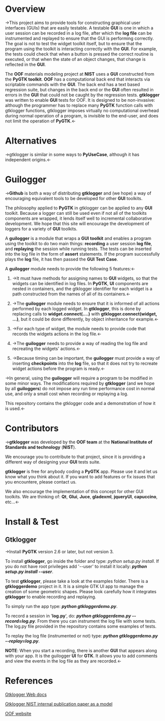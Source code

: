 Overview
========
->This project aims to provide tools for constructing graphical user
interfaces (GUIs) that are easily testable.  A testable __GUI__ is one in
which a user session can be recorded in a log file, after which the
__log file__ can be instrumented and replayed to ensure that the GUI is
performing correctly.  The goal is not to test the widget toolkit
itself, but to ensure that the program using the toolkit is
interacting correctly with the __GUI__.  For example, the tests could
check that when a button is pressed the correct routine is executed,
or that when the state of an object changes, that change is reflected
in the __GUI__.

The __OOF__ materials modeling project at __NIST__ uses a __GUI__ constructed from
the __PyGTK toolkit__.  __OOF__ has a computational back end that interacts
via scriptable commands with the __GUI__.  The back end has a text based
regression suite, but changes in the back end or the __GUI__ often
resulted in errors in the __GUI__ that could not be caught by the
regression tests.  __gtklogger__ was written to enable __GUI__ tests for
OOF.  It is designed to be non-invasive: although the programmer has
to replace many __PyGTK__ function calls with gtklogger functions,
gtklogger imposes virtually no computational overhead during normal
operation of a program, is invisible to the end-user, and does not
limit the operation of __PyGTK__.<-

Alternatives
============

->gtklogger is similar in some ways to __PyUseCase__, although it has
independent origins.<-

Guilogger
=========

->**Github** is both a way of distributing __gtklogger__ and (we hope) a
way of encouraging equivalent tools to be developed for other __GUI__
toolkits.

The philosophy applied to __PyGTK__ in gtklogger can be applied to any
__GUI__ toolkit.  Because a logger can still be used even if not all of
the toolkits components are wrapped, it lends itself well to
incremental collaborative development.  We hope that this site will
encourage the development of loggers for a variety of __GUI__ toolkits.

A __guilogger__ is a module that wraps a __GUI__ __toolkit__ and
enables a program using the toolkit to do two main things: __recording__ a
user session __log file__, and __replaying__ the session while running tests.
The tests can be inserted into the log file in the form of __assert__
statements.  If the program successfully plays the __log__ file, it
has then passed the __GUI__ __Test__ __Case__.

A __guilogger__ module needs to provide the following 5 features:<-

1. ->It must have methods for assigning names
to __GUI__ widgets, so that the widgets can be identified in log files.
In __PyGTK__, __UI__ components are nested in containers, and the gtklogger identifier
for each widget is a path constructed from the names of all of its
containers.<-  

1. ->The __guilogger__ module needs to ensure that it is informed of
all actions performed by each logged widget.  In __gtklogger__, this is
done by replacing calls to __widget.connect(....)__ with
__gtklogger.connect(widget, ...)__, but it could be done differently, by
object inheritance for example.<- 

1. ->For each type of widget, the module needs to provide code
that records the widgets actions in the log file.<-

1. ->The __guilogger__ needs to provide a way of reading the log file and
recreating the widgets' actions.<-

1. ->Because timing can be important, the __guilogger__ must provide a way
of inserting __checkpoints__ into the __log__ file, so that it does not try to
recreate widget actions before the program is ready.<-

->In general, using the __guilogger__ will require a program to be modified
in some minor ways.  The modifications required by __gtklogger__ (and we
hope by all __guiloggers__) do not impose any run time performance cost in
normal use, and only a small cost when recording or replaying a log.

This repository contains the gtklogger code and a demonstration of how
it is used.<-



Contributors
============
->__gtklogger__ was developed by the __OOF team__ at the __National Institute
of Standards and technology__ (__NIST__). 

We encourage you to contribute to that project, since it is providing a different way of designing 
your __GUI__ tests suite.

__gtklogger__ is free for anybody coding a __PyGTK__ app.  Please use
it and let us know what you think about it.  If you want to add
features or fix issues that you encountere, please contact us.

We also encourage the implementation of this concept for other GUI
toolkits. We are thinking of: __Qt__, __Glui__, __Juce__,
__gladexml__, __jqueryUI__, __capuccino__, etc...<-



Install & Test
==================

Gtklogger
---------

->Install __PyGTK__ version 2.6 or later, but not version 3.

To install __gtklogger__, go inside the folder and type: *python
setup.py install*. If you do not have root privileges add '--user'
to install it locally: *__python setup.py install --user__*.

To test __gtklogger__, please take a look at the examples
folder. There is a __gtkloggerdemo__ project in it.  It is a simple
GTK UI app to manage the creation of some geometric shapes. Please
look carefully how it integrates __gtklogger__ to enable recording and
replaying.

To simply run the app type: *__python gtkloggerdemo.py__*.

To record a session in '__log.py__', do: *__python gtkloggerdemo.py
--record=log.py__*.  From there you can instrument the log file with
some tests.  The log.py file provided in the repository contains some
examples of tests.

To replay the log file (instrumented or not) type: *__python
gtkloggerdemo.py --replay=log.py__*.

__NOTE__: When you start a recording, there is another __GUI__ that
appears along with your app. It is the guilogger __UI__ for __GTK__. It allows
you to add comments and view the events in the log file as they are
recorded.<-


References
==========

[Gtklogger Web docs](http://www.ctcms.nist.gov/oof/gtklogger/#docs)

[Gtklogger NIST internal publication paper as a model](gui_testing.pdf)

[OOF website](http://www.ctcms.nist.gov/oof/)
